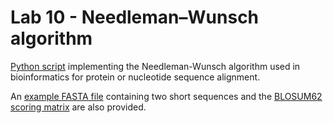 # Lab 10 - Needleman–Wunsch algorithm

[Python script](nw_aligner.py) implementing the Needleman-Wunsch algorithm used in bioinformatics for protein or nucleotide sequence alignment.

An [example FASTA file](example.fa) containing two short sequences and the [BLOSUM62 scoring matrix](BLOSUM62) are also provided.
